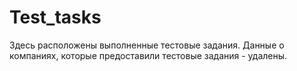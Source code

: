# Test_tasks
Здесь расположены выполненные тестовые задания. Данные о компаниях, которые предоставили тестовые задания -  удалены.
